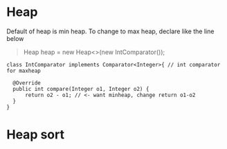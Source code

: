 # Heap
Default of heap is min heap. To change to max heap, declare like the line below

>  Heap<Integer> heap = new Heap<>(new IntComparator());

  
  >
    class IntComparator implements Comparator<Integer>{ // int comparator for maxheap

      @Override
      public int compare(Integer o1, Integer o2) {
          return o2 - o1; // <- want minheap, change return o1-o2
      }
    }
              
# Heap sort                               
